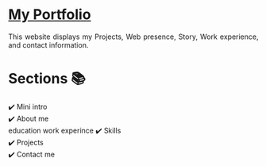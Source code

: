 # <a href="https://saipreethamdongari.vercel.app/" target="_blank">My Portfolio</a>
<p align="justify">This website displays my Projects, Web presence, Story, Work experience, and contact information.</p>



# Sections 📚

✔️ Mini intro\
✔️ About me \
education
work experince
✔️ Skills\
✔️ Projects\
✔️ Contact me
